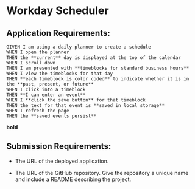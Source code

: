 # Workday Scheduler

## Application Requirements:
```
GIVEN I am using a daily planner to create a schedule
WHEN I open the planner
THEN the **current** day is displayed at the top of the calendar
WHEN I scroll down
THEN I am presented with **timeblocks for standard business hours**
WHEN I view the timeblocks for that day
THEN **each timeblock is color coded** to indicate whether it is in the **past, present, or future**
WHEN I click into a timeblock
THEN **I can enter an event**
WHEN I **click the save button** for that timeblock
THEN the text for that event is **saved in local storage**
WHEN I refresh the page
THEN the **saved events persist**
```
**bold**

## Submission Requirements:

* The URL of the deployed application.

* The URL of the GitHub repository. Give the repository a unique name and include a README describing the project.